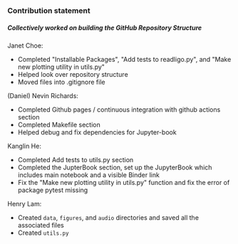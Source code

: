 ### Contribution statement

##### Collectively worked on building the GitHub Repository Structure

Janet Choe:

* Completed "Installable Packages", "Add tests to readligo.py", and "Make new plotting utility in utils.py"
* Helped look over repository structure
* Moved files into .gitignore file 

(Daniel) Nevin Richards:

* Completed Github pages / continuous integration with github actions section
* Completed Makefile section
* Helped debug and fix dependencies for Jupyter-book

Kanglin He:
* Completed Add tests to utils.py section
* Completed the JupterBook section, set up the JupyterBook which includes main notebook and a visible Binder link
* Fix the "Make new plotting utility in utils.py" function and fix the error of package pytest missing

Henry Lam:
* Created `data`, `figures`, and `audio` directories and saved all the associated files
* Created `utils.py`
